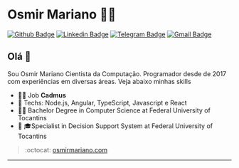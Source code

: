 # Osmir Mariano :man_technologist:

[![Github Badge](https://img.shields.io/badge/-Github-000?style=flat-square&logo=Github&logoColor=white&link=https://github.com/osmirmariano)](https://github.com/osmirmariano)
[![Linkedin Badge](https://img.shields.io/badge/-LinkedIn-blue?style=flat-square&logo=Linkedin&logoColor=white&link=https://www.linkedin.com/in/osmir-mariano-a03a3170/)](https://www.linkedin.com/in/osmir-mariano-a03a3170/)
[![Telegram Badge](https://img.shields.io/badge/-Telegram-1ca0f1?style=flat-square&labelColor=1ca0f1&logo=telegram&logoColor=white&link=https://t.me/osmirmariano)](https://t.me/osmirmariano)
[![Gmail Badge](https://img.shields.io/badge/-Gmail-c14438?style=flat-square&logo=Gmail&logoColor=white&link=mailto:osmirmarianocc@gmail.com)](mailto:osmirmarianocc@gmail.com)

## Olá 👋

Sou Osmir Mariano Cientista da Computação. Programador desde de 2017 com experiências em diversas áreas. Veja abaixo minhas skills

- :office_worker: Job **Cadmus**
- :blue_heart: Techs: Node.js, Angular, TypeScript, Javascript e React
- 👨‍🎓 Bachelor Degree in Computer Science at Federal University of Tocantins
- 👨‍ 🎓Specialist in Decision Support System at Federal University of Tocantins

> :octocat: [osmirmariano.com](https://osmirmariano.com)

---
